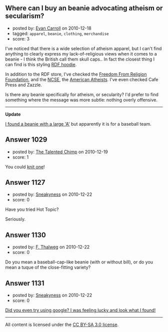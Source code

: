 ## Where can I buy an beanie advocating atheism or secularism?

- posted by: [Evan Carroll](https://stackexchange.com/users/-1/5-evan-carroll) on 2010-12-18
- tagged: `apparel`, `beanie`, `clothing`, `merchandise`
- score: 3

I've noticed that there is a wide selection of atheism apparel, but I can't find anything to clearly express my lack-of-religious views when it comes to a beanie - I think the British call them skull caps.. In fact the closest thing I can find is this styling [RDF hoodie](http://store.richarddawkins.net/products/limited-edition-rdf-navy-hoodie).

In addition to the RDF store, I've checked the [Freedom From Religion Foundation](http://www.ffrf.org/shop/), and the [NCSE](http://ncse.com/ncsestore), the [American Atheists](https://atheists.org/store). I've even checked Cafe Press and Zazzle.

Is there any beanie specifically for atheism, or secularity? I'd prefer to find something where the message was more subtle: nothing overly offensive.

----

**Update**

[I found a beanie with a large 'A'](http://cgi.ebay.com/BEANIE-ATLANTA-BRAVES-Baseball-SKULL-Wrap-HAT-BLACK-/120660961359?pt=US_Hats&hash=item1c17f4284f) but apparently it is for a baseball team.


## Answer 1029

- posted by: [The Talented Chimp](https://stackexchange.com/users/-1/210-the-talented-chimp) on 2010-12-19
- score: 1

<p>You could <a href="http://friendlyatheist.com/2010/12/16/come-out-speak-out-keep-warm-out/" rel="nofollow">knit one</a>!</p>



## Answer 1127

- posted by: [Sneakyness](https://stackexchange.com/users/-1/170-sneakyness) on 2010-12-22
- score: 0

Have you tried Hot Topic? 



Seriously.


## Answer 1130

- posted by: [F. Thalweg](https://stackexchange.com/users/-1/297-f-thalweg) on 2010-12-22
- score: 0

Do you mean a baseball-cap-like beanie (with or without bill), or do you mean a tuque of the close-fitting variety?


## Answer 1131

- posted by: [Sneakyness](https://stackexchange.com/users/-1/170-sneakyness) on 2010-12-22
- score: 0

<p><a href="http://www.zazzle.com/atheist+hats" rel="nofollow">Did you even try using google? I was feeling lucky and look what I found!</a></p>




---

All content is licensed under the [CC BY-SA 3.0 license](https://creativecommons.org/licenses/by-sa/3.0/).
